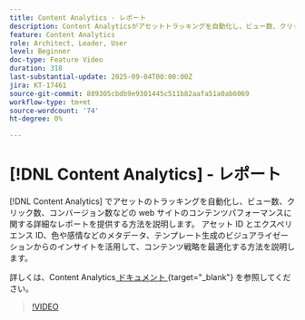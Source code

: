 ```yaml
---
title: Content Analytics - レポート
description: Content Analyticsがアセットトラッキングを自動化し、ビュー数、クリック数、コンバージョン数など、web サイトのコンテンツパフォーマンスに関する詳細なレポートを提供する仕組みを説明します。
feature: Content Analytics
role: Architect, Leader, User
level: Beginner
doc-type: Feature Video
duration: 318
last-substantial-update: 2025-09-04T00:00:00Z
jira: KT-17461
source-git-commit: 889305cbdb9e9301445c511b82aafa51a0ab6069
workflow-type: tm+mt
source-wordcount: '74'
ht-degree: 0%

---
```


# [!DNL Content Analytics] - レポート

[!DNL Content Analytics] でアセットのトラッキングを自動化し、ビュー数、クリック数、コンバージョン数などの web サイトのコンテンツパフォーマンスに関する詳細なレポートを提供する方法を説明します。 アセット ID とエクスペリエンス ID、色や感情などのメタデータ、テンプレート生成のビジュアライゼーションからのインサイトを活用して、コンテンツ戦略を最適化する方法を説明します。

詳しくは、Content Analytics[ ドキュメント ](https://experienceleague.adobe.com/ja/docs/analytics-platform/using/content-analytics/report/report){target="_blank"} を参照してください。

>[!VIDEO](https://video.tv.adobe.com/v/3473037/?learn=on&enablevpops)
